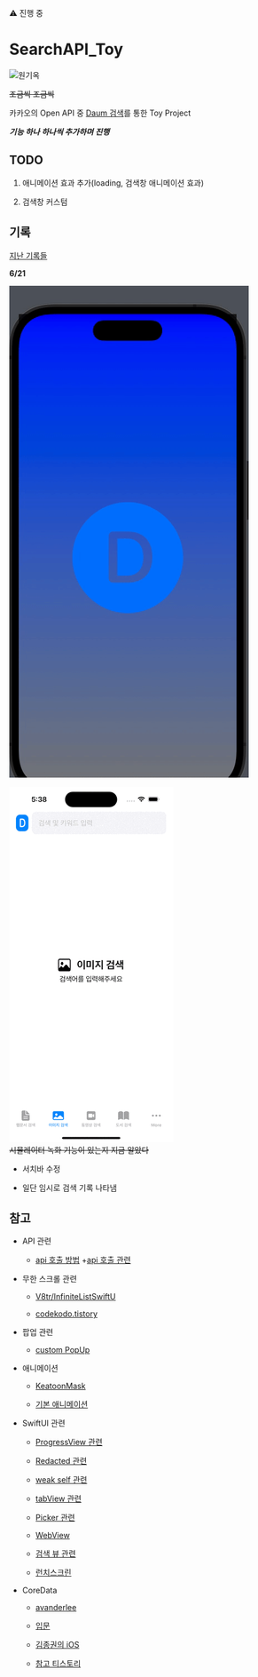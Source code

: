 ⚠️ 진행 중

# SearchAPI_Toy

![원기옥](https://media.tenor.com/E7fROB_zqFAAAAAC/%EC%9B%90%EA%B8%B0%EC%98%A5.gif)
<br/>

~~조금씩 조금씩~~
<br/>

카카오의 Open API 중 [Daum 검색](https://developers.kakao.com/docs/latest/ko/daum-search/dev-guide)를 통한 Toy Project
<br/>

**_기능 하나 하나씩 추가하며 진행_**
<br/>

## TODO

1. 애니메이션 효과 추가(loading, 검색창 애니메이션 효과)
   <br/>

2. 검색창 커스텀
   <br/>

## 기록

[지난 기록들](https://github.com/BOLTB0X/SearchAPI_Toy/blob/main/resultHistory.md)
<br/>

**6/21**
<br/>

![런치스크린](https://github.com/BOLTB0X/SearchAPI_Toy/blob/main/gif/%EB%9F%B0%EC%B9%98%EC%8A%A4%ED%81%AC%EB%A6%B0.gif?raw=true)
<br/>

![검색창2](https://github.com/BOLTB0X/SearchAPI_Toy/blob/main/gif/%EA%B2%80%EC%83%89view%20%EB%B3%80%EA%B2%BD2.gif?raw=true)
<br/>
~~시뮬레이터 녹화 기능이 있는지 지금 알았다~~
<br/>

- 서치바 수정
  <br/>

- 일단 임시로 검색 기록 나타냄
  <br/>

## 참고

- API 관련

  - [api 호출 방법](https://donghoon.io/blog/swift_image_search/) +[api 호출 관련](https://rldd.tistory.com/215)

- 무한 스크롤 관련

  - [V8tr/InfiniteListSwiftU](https://github.com/V8tr/InfiniteListSwiftUI)

  - [codekodo.tistory](https://codekodo.tistory.com/207)

- 팝업 관련

  - [custom PopUp](https://github.com/SnowLukin/CustomPopUp)

- 애니메이션

  - [KeatoonMask](https://github.com/KeatoonMask/SwiftUI-Animation/tree/master)

  - [기본 애니메이션](https://80000coding.oopy.io/bfcbea75-767f-4a9a-87c3-0883a97115bc)

- SwiftUI 관련

  - [ProgressView 관련](https://seons-dev.tistory.com/entry/SwiftUI-ProgressView-작업-진행률)

  - [Redacted 관련](https://seons-dev.tistory.com/entry/SwiftUI-Redacted)

  - [weak self 관련](https://ios-development.tistory.com/926)

  - [tabView 관련](https://seons-dev.tistory.com/entry/SwiftUI-TabView)

  - [Picker 관련](https://www.hohyeonmoon.com/blog/swiftui-tutorial-picker/)

  - [WebView](https://seons-dev.tistory.com/entry/SwiftUI-WebView-%EC%83%9D%EC%84%B1%EC%BD%94%EB%93%9C)

  - [검색 뷰 관련](https://www.hackingwithswift.com/quick-start/swiftui/how-to-add-a-search-bar-to-filter-your-data)

  - [런치스크린](https://velog.io/@jyw3927/SwiftUI-Launch-Screen-%EA%B5%AC%ED%98%84%ED%95%98%EA%B8%B0-Gradient-Animation)

- CoreData

  - [avanderlee](https://www.avanderlee.com/swift/persistent-history-tracking-core-data/)

  - [입문](https://velog.io/@nala/iOS-SwiftUI%EC%97%90%EC%84%9C-CoreData-%EC%8D%A8%EB%B3%B4%EA%B8%B0)

  - [김종권의 iOS](https://ios-development.tistory.com/1162)

  - [참고 티스토리](https://growingsaja.tistory.com/791)
